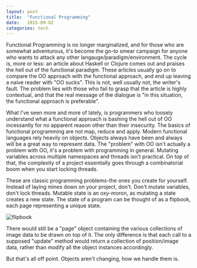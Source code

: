 ```yaml
---
layout: post
title:  "Functional Programming"
date:   2015-09-02
categories: tech
---
```

Functional Programming is no longer marginalized, and for those who are somewhat
adventurous, it's become the go-to smear campaign for anyone who wants to attack
any other langauge/paradigm/environment. The cycle is, more or less: an article
about Haskell or Clojure comes out and praises the hell out of the
functional paradigm. These articles usually go on to compare the OO approach with
the functional approach, and end up leaving a naive reader with "OO sucks".
This is not, well usually not, the writer's fault. The problem lies with those
who fail to grasp that the article is highly contextual, and that the real message
of the dialogue is "in this situation, the functional approach is preferable".

What I've seen more and more of lately, is programmers who loosely understand what
a functional approach is bashing the hell out of OO incessantly for no apparent
reason other than their insecurity. The basics of functional programming are not
map, reduce and apply. Modern functional languages rely heavily on objects.
Objects always have been and always will be a great way to represent data. The
"problem" with OO isn't actually a problem with OO, it's a problem with programming
in general. Mutating variables across multiple namespaces and threads isn't practical.
On top of that, the complexity of a project essentially goes through a combinatorial
boom when you start locking threads.

These are classic programming problems-the ones you create for yourself. Instead
of laying mines down on your project, don't. Don't mutate variables, don't lock threads.
Mutable state is an oxy-moron, as mutating a state creates a new state. The state
of a program can be thought of as a flipbook, each page representing a unique state.

![flipbook](http://i.imgur.com/eM7uP.gif)

There would still be a "page" object containing the various collections of image
data to be drawn on top of it. The only difference is that each call to a supposed
"update" method would return a collection of position/image data, rather than modify
all the object instances accordingly.

But that's all off point. Objects aren't changing, how we handle them is.
